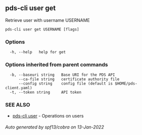 ## pds-cli user get

Retrieve user with username USERNAME

```
pds-cli user get USERNAME [flags]
```

### Options

```
  -h, --help   help for get
```

### Options inherited from parent commands

```
  -b, --baseuri string   Base URI for the PDS API
      --ca-file string   certificate authority file
      --config string    config file (default is $HOME/pds-client.yaml)
  -t, --token string     API token
```

### SEE ALSO

* [pds-cli user](pds-cli_user.md)	 - Operations on users

###### Auto generated by spf13/cobra on 13-Jan-2022
